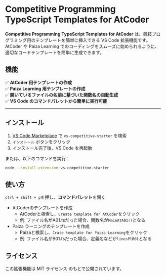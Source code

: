 # Competitive Programming TypeScript Templates for AtCoder

**Competitive Programming TypeScript Templates for AtCoder** は、競技プログラミング用のテンプレートを簡単に挿入できる VS Code 拡張機能です。  
AtCoder や Paiza Learning でのコーディングをスムーズに始められるように、適切なコードテンプレートを簡単に生成できます。

## 機能

✅ **AtCoder 用テンプレートの作成**  
✅ **Paiza Learning 用テンプレートの作成**  
✅ **開いているファイルの名前に基づいた関数名の自動生成**  
✅ **VS Code のコマンドパレットから簡単に実行可能**  

---

## インストール

1. [VS Code Marketplace](https://marketplace.visualstudio.com/) で `vs-competitive-starter` を検索
2. `インストール` ボタンをクリック
3. インストール完了後、VS Code を再起動

または、以下のコマンドを実行：
```sh
code --install-extension vs-competitive-starter
```

## 使い方
```ctrl + shift + p```を押し、**コマンドパレット**を開く
 - AtCoderのテンプレートを作成
    - AtCoderと検索し、```Create template for AtCoder```をクリック
    - 例: ファイル名がA01.tsだった場合、関数名が```MainAtA01()```となる
 - Paiza ラーニングのテンプレートを作成
    - Paizaと検索し、```Crate template for Paiza Learning```をクリック
    - 例: ファイル名がB01.tsだった場合、定義名などが```linesPlB01```となる 

## ライセンス
この拡張機能は MIT ライセンス のもとで公開されています。

